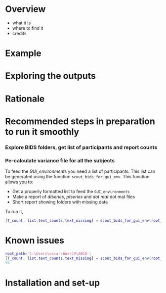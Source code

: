 # Overview
 - what it is
 - where to find it
 - credits
# Example

# Exploring the outputs

# Rationale

# Recommended steps in preparation to run it smoothly 

### Explore BIDS folders, get list of participants and report counts

### Pe-calculate variance file for all the subjects

To feed the *GUI_environments* you need a list of participants. This list can be generated using the function `scout_bids_for_gui_env`. This function allows you to:

- Get a properly formatted list to feed the `GUI_environments`
- Make a report of *dtseries*, *ptseries* and *dot mat* dot mat files
- Short report showing folders with missing data

To run it, 
```matlab
[T_count, list,text_counts,text_missing] = scout_bids_for_gui_env(root_path)
```
# Known issues

```matlab
root_path='C:\Users\oscar\Box\CV\ABCD';
[T_count, list,text_counts,text_missing] = scout_bids_for_gui_env(root_path)
%% 
```

# Installation and set-up